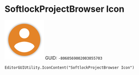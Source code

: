 # SoftlockProjectBrowser Icon
![](/img/SoftlockProjectBrowser%20Icon.png)
GUID: `-8060569002003055703`
```
EditorGUIUtility.IconContent("SoftlockProjectBrowser Icon")
```

